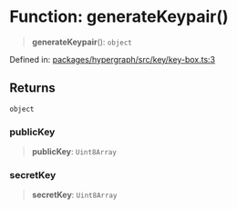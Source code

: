 # Function: generateKeypair()

> **generateKeypair**(): `object`

Defined in: [packages/hypergraph/src/key/key-box.ts:3](https://github.com/hashirpm/hypergraph/blob/ab4ea1cdb9430798142e0d735aac9d31c2cf0ae0/packages/hypergraph/src/key/key-box.ts#L3)

## Returns

`object`

### publicKey

> **publicKey**: `Uint8Array`

### secretKey

> **secretKey**: `Uint8Array`
